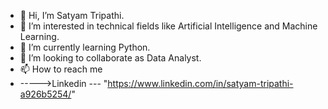 - 👋 Hi, I’m Satyam Tripathi.
- 👀 I’m interested in technical fields like Artificial Intelligence and Machine Learning.
- 🌱 I’m currently learning Python.
- 💞️ I’m looking to collaborate as Data Analyst.
- 📫 How to reach me 
- ----->Linkedin --- "https://www.linkedin.com/in/satyam-tripathi-a926b5254/"
